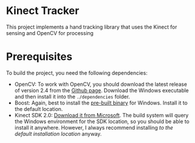 # Kinect Tracker
This project implements a hand tracking library that uses the Kinect for sensing and OpenCV for processing

# Prerequisites
To build the project, you need the following dependencies:

- OpenCV: To work with OpenCV, you should download the latest release of version 2.4 from the [Github page](https://github.com/opencv/opencv/releases). Download the Windows executable and then install it into the `./dependencies` folder.
- Boost: Again, best to install the [pre-built binary](https://dl.bintray.com/boostorg/release/1.67.0/binaries/) for Windows. Install it to the default location. 
- Kinect SDK 2.0: [Download it from Microsoft](https://www.microsoft.com/en-us/download/details.aspx?id=44561). The build system will query the Windows environment for the SDK location, so you should be able to install it anywhere. However, I always recommend installing *to the default installation location* anyway.
